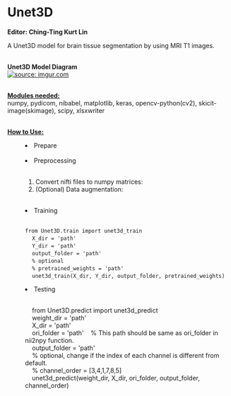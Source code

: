 # Unet3D
<strong>Editor: Ching-Ting Kurt Lin</strong>

A Unet3D model for brain tissue segmentation by using MRI T1 images.<br><br>

<strong>Unet3D Model Diagram</strong><br>
<a href="https://imgur.com/juLtdhU"><img src="https://i.imgur.com/juLtdhU.png" title="source: imgur.com" /></a>

<br><strong><u>Modules needed:</u></strong><br>
numpy, pydicom, nibabel, matplotlib, keras, opencv-python(cv2), skicit-image(skimage), scipy, xlsxwriter

<br><strong><u>How to Use:</u></strong><br>
<menu><li>Prepare</li><br>
<li>Preprocessing</li><br>
  <ol><li>Convert nifti files to numpy matrices:</li>
  <li>(Optional) Data augmentation:</li></ol><br>
<li>Training</li><br>
<p><code>from Unet3D.train import unet3d_train</code><br/>
&nbsp;&nbsp;&nbsp;&nbsp;<code>X_dir = 'path'</code><br/>
&nbsp;&nbsp;&nbsp;&nbsp;<code>Y_dir = 'path'</code><br/>
&nbsp;&nbsp;&nbsp;&nbsp;<code>output_folder = 'path'</code><br/>
&nbsp;&nbsp;&nbsp;&nbsp;<code>% optional</code><br/>
&nbsp;&nbsp;&nbsp;&nbsp;<code>% pretrained_weights = 'path'</code><br/>
&nbsp;&nbsp;&nbsp;&nbsp;<code>unet3d_train(X_dir, Y_dir, output_folder, pretrained_weights)</code></p>
  
<li>Testing</li><br>
<p>&nbsp;&nbsp;&nbsp;&nbsp;from Unet3D.predict import unet3d_predict<br>
&nbsp;&nbsp;&nbsp;&nbsp;weight_dir = 'path'<br>
&nbsp;&nbsp;&nbsp;&nbsp;X_dir = 'path'<br>
&nbsp;&nbsp;&nbsp;&nbsp;ori_folder = 'path'&nbsp;&nbsp;&nbsp;&nbsp;% This path should be same as ori_folder in nii2npy function.<br> 
&nbsp;&nbsp;&nbsp;&nbsp;output_folder = 'path'<br> 
&nbsp;&nbsp;&nbsp;&nbsp;% optional, change if the index of each channel is different from default.<br>
&nbsp;&nbsp;&nbsp;&nbsp;% channel_order = [3,4,1,7,8,5]<br>
&nbsp;&nbsp;&nbsp;&nbsp;unet3d_predict(weight_dir, X_dir, ori_folder, output_folder, channel_order)</p></menu>
